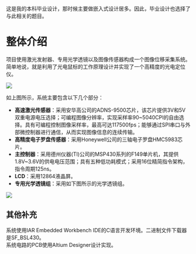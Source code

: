 这是我的本科毕业设计，那时候主要做嵌入式设计居多。因此，毕业设计也选择了与此相关的题目。

# 整体介绍
项目使用激光发射器、专用光学透镜以及图像传感器构成一个图像位移采集系统。简单地说，就是利用了光电鼠标的工作原理设计并实现了一个高精度的光电定位仪。  

![](http://chuquan-public-r-001.oss-cn-shanghai.aliyuncs.com/github-images/photoelectriclocator001.png?x-oss-process=image/resize,w_500)

如上图所示，系统主要包含以下几个部分：  
- **高速激光传感器**：采用安华高公司的ADNS-9500芯片，该芯片提供3V和5V双重电源电压选择；可编程图像分辨率，实现采样率90~5040CPI的自由选择。具有可编程控制图像采样率，最高可达117500fps；能够通过SPI串口与外部微控制器进行通信，从而实现图像信息的连续传输。
- **高精度电子罗盘传感器**：采用Honeywell公司的三轴电子罗盘HMC5983芯片。
- **主控制器**：采用德州仪器(TI)公司的MSP430系列的F149单片机，其提供1.8V~3.6V的供电电压范围；具有五种低功耗模式；采用16位精简指令架构，指令周期125ns。
- **LCD**：采用12864液晶屏。
- **专用光学透镜组**：采用如下图所示的光学透镜组。  

![](http://chuquan-public-r-001.oss-cn-shanghai.aliyuncs.com/github-images/photoelectriclocator002.png?x-oss-process=image/resize,w_400)  

## 其他补充
系统使用IAR Embedded Workbench IDE的C语言开发环境。二进制文件下载器是SF_BSL430。  
系统电路的PCB使用Altium Designer设计实现。
